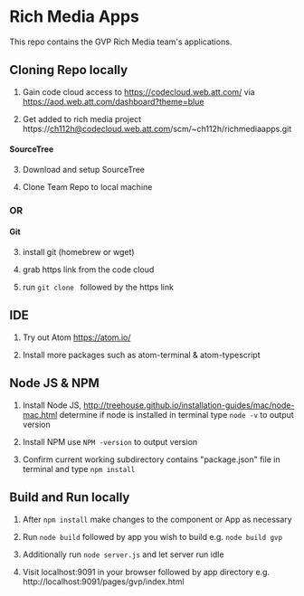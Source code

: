 # Rich Media Apps
This repo contains the GVP Rich Media team's applications. 


## Cloning Repo locally

1.  Gain code cloud access to https://codecloud.web.att.com/ via https://aod.web.att.com/dashboard?theme=blue

2.  Get added to rich media project https://ch112h@codecloud.web.att.com/scm/~ch112h/richmediaapps.git

#### SourceTree

3.  Download and setup SourceTree

4.  Clone Team Repo to local machine

### OR

#### Git

3. install git (homebrew or wget)

4. grab https link from the code cloud

5. run `git clone `  followed by the https link

## IDE

1. Try out Atom https://atom.io/

2. Install more packages such as atom-terminal & atom-typescript

## Node JS & NPM

1. Install Node JS, http://treehouse.github.io/installation-guides/mac/node-mac.html
    determine if node is installed in terminal type `node -v` to output version

2. Install NPM use `NPM -version` to output version

3. Confirm current working subdirectory contains "package.json" file in terminal and type `npm install`

## Build and Run locally

1. After `npm install` make changes to the component or App as necessary

2. Run `node build` followed by app you wish to build e.g. `node build gvp`

3. Additionally run `node server.js` and let server run idle

4. Visit localhost:9091 in your browser followed by app directory e.g. http://localhost:9091/pages/gvp/index.html